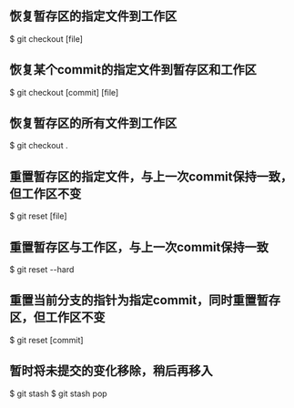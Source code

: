## 恢复暂存区的指定文件到工作区
$ git checkout [file]

## 恢复某个commit的指定文件到暂存区和工作区
$ git checkout [commit] [file]

## 恢复暂存区的所有文件到工作区
$ git checkout .

## 重置暂存区的指定文件，与上一次commit保持一致，但工作区不变
$ git reset [file]

## 重置暂存区与工作区，与上一次commit保持一致
$ git reset --hard

## 重置当前分支的指针为指定commit，同时重置暂存区，但工作区不变
$ git reset [commit]

## 暂时将未提交的变化移除，稍后再移入
$ git stash
$ git stash pop